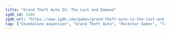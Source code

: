 ```yaml
---
title: "Grand Theft Auto IV: The Lost and Damned"
igdb_id: 3265
igdb_url: "https://www.igdb.com/games/grand-theft-auto-iv-the-lost-and-damned"
tag: ["Standalone expansion", "Grand Theft Auto", "Rockstar Games", "Take-Two Interactive", "Rockstar Toronto", "Rockstar North", "Shooter", "Racing", "Adventure", "Single player", "Multiplayer", "Third person", "Action", "Sandbox", "Open world"]
---
```

